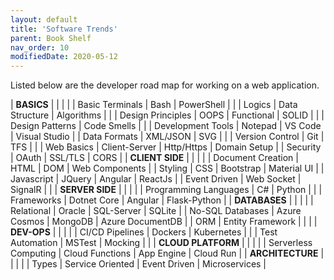 ```yaml
---
layout: default
title: 'Software Trends'
parent: Book Shelf
nav_order: 10
modifiedDate: 2020-05-12
---
```


Listed below are the developer road map for working on a web application. 

| **BASICS**                          |                  |              |                  |
| Basic Terminals                     | Bash             | PowerShell   |                  |
| Logics                              | Data Structure   | Algorithms   |                  |
| Design Principles                   | OOPS             | Functional   | SOLID            |
|                                     | Design Patterns  | Code Smells  |                  |
| Development Tools                   | Notepad          | VS Code      | Visual Studio    |
| Data Formats                        | XML/JSON         | SVG          |                  |
| Version Control                     | Git              | TFS          |                  |
| Web Basics                          | Client\-Server   | Http/Https   | Domain Setup     |
| Security                            | OAuth            | SSL/TLS      | CORS             |
| **CLIENT SIDE**                     |                  |              |                  |
| Document Creation                   | HTML             | DOM          | Web Components   |
| Styling                             | CSS              | Bootstrap    | Material UI      |
| Javascript                          | JQuery           | Angular      | ReactJs          |
| Event Driven                        | Web Socket       | SignalR      |                  |
| **SERVER SIDE**                     |                  |              |                  |
| Programming Languages               | C\#              | Python       |                  |
| Frameworks                          | Dotnet Core      | Angular      | Flask\-Python    |
| **DATABASES**                       |                  |              |                  |
| Relational                          | Oracle           | SQL\-Server  | SQLite           |
| No\-SQL Databases                   | Azure Cosmos     | MongoDB      | Azure DocumentDB |
| ORM                                 | Entity Framework |              |                  |
| **DEV\-OPS**                        |                  |              |                  |
| CI/CD Pipelines                     | Dockers          | Kubernetes   |                  |
| Test Automation                     | MSTest           | Mocking      |                  |
| **CLOUD PLATFORM**                  |                  |              |                  |
| Serverless Computing                | Cloud Functions  | App Engine   | Cloud Run        |
| **ARCHITECTURE**                    |                  |              |                  |
| Types                               | Service Oriented | Event Driven | Microservices    |

